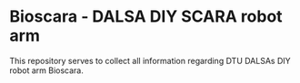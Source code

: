 # Bioscara - DALSA DIY SCARA robot arm
This repository serves to collect all information regarding DTU DALSAs DIY robot arm Bioscara. 